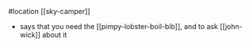 #location [[sky-camper]]
- says that you need the [[pimpy-lobster-boil-bib]], and to ask [[john-wick]] about it